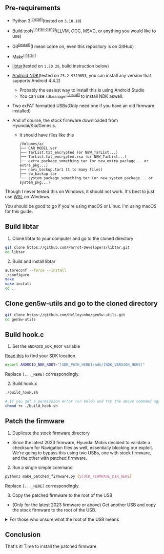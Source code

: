 ## Pre-requirements

- Python 3<sup>[[install]](https://command-not-found.com/python3)</sup>(tested on `3.10.10`)
- Build tools<sup>[[install clang]](https://command-not-found.com/clang)</sup>(LLVM, GCC, MSVC, or anything you would like to use)
- Git<sup>[[install]](https://command-not-found.com/git)</sup>(I mean come on, even this repository is on GitHub)
- Make<sup>[[install]](https://command-not-found.com/make)</sup>
- [libtar](https://github.com/Parrot-Developers/libtar)(tested on `1.20.20`, build instruction below)
- [Android NDK](https://developer.android.com/ndk)(tested on `25.2.9519653`, you can install any version that supports Android 4.4.2)
  - Probably the easiest way to install this is using Android Studio
  - You can use `sdkmanager`<sup>[[install]](https://command-not-found.com/android)</sup> to install NDK aswell.
- Two exFAT formatted USBs(Only need one if you have an old firmware installed)

- And of course, the stock firmware downloaded from Hyundai/Kia/Genesis.
  - It should have files like this
    ```
    /Volumes/a/
    ├── CAR_MODEL.ver
    ├── TarList.txt_encrypted (or NEW_TarList...)
    ├── TarList.txt_encrypted.rsa (or NEW_TarList...)
    ├── extra_package_something.tar (or new_extra_package... or extra_pkg...)
    ├── navi_backup.tar1 (1 to many files)
    ├── sw_backup.tar
    └── system_package_something.tar (or new_system_package... or system_pkg...)
    ```

Though I never tested this on Windows, it should not work. It's best to just use [WSL](https://learn.microsoft.com/en-us/windows/wsl/install) on Windows.

You should be good to go if you're using macOS or Linux. I'm using macOS for this guide.

## Build libtar

1. Clone libtar to your computer and go to the cloned directory

```sh
git clone https://github.com/Parrot-Developers/libtar.git
cd libtar
```

2. Build and install libtar

```sh
autoreconf --force --install
./configure
make
make install
cd ..
```

## Clone gen5w-utils and go to the cloned directory

```sh
git clone https://github.com/Helloyunho/gen5w-utils.git
cd gen5w-utils
```

## Build hook.c

1. Set the `ANDROID_NDK_ROOT` variable

[Read this](https://developer.android.com/studio/intro/update#sdk-manager) to find your SDK location.

```sh
export ANDROID_NDK_ROOT="[SDK_PATH_HERE]/ndk/[NDK_VERSION_HERE]"
```

Replace `[..._HERE]` correspondingly.

2. Build hook.c

```sh
./build_hook.sh

# If you get a permission error run below and try the above command again
chmod +x ./build_hook.sh
```

## Patch the firmware

1. Duplicate the stock firmware directory

- Since the latest 2023 firmware, Hyundai Mobis decided to validate a checksum for Navigation files as well, essentially blocking our exploit. We're going to bypass this using two USBs, one with stock firmware, and the other with patched firmware.

2. Run a single simple command

```sh
python3 make_patched_firmware.py [STOCK_FIRMWARE_DIR_HERE]
```

Replace `[..._HERE]` correspondingly.

3. Copy the patched firmware to the root of the USB

- (Only for the latest 2023 firmware or above) Get another USB and copy the stock firmware to the root of the USB.
<details>
  <summary>For those who unsure what the root of the USB means</summary>

- The root of the USB means the USB itself, not inside any folder.
- Let me introduce my favorite picture from [DSi CFW Guide](https://dsi.cfw.guide/)
![Root of the USB](https://media.discordapp.net/attachments/489307733074640926/756947922804932739/wherestheroot.png)
</details>

## Conclusion

That's it! Time to install the patched firmware.
